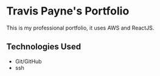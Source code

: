 # Travis Payne's Portfolio
This is my professional portfolio, it uses AWS and ReactJS.

## Technologies Used
- Git/GitHub
- ssh
